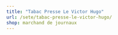 ```yaml
---
title: "Tabac Presse Le Victor Hugo"
url: /sete/tabac-presse-le-victor-hugo/
shop: marchand de journaux
---
```

